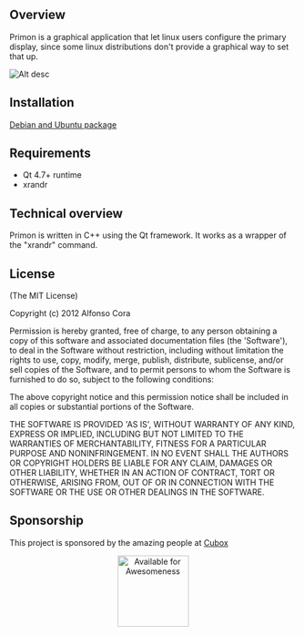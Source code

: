 Overview
--------

Primon is a graphical application that let linux users configure the primary display, since some linux distributions don't provide a graphical way to set that up.

![Alt desc](https://github.com/alfonsocora/files/raw/master/images/primon1.png)

Installation
------------
[Debian and Ubuntu package](https://github.com/alfonsocora/primon/blob/master/pkg/primon_1.0-0ubuntu1_i386.deb?raw=true)

Requirements
------------
* Qt 4.7+ runtime
* xrandr

Technical overview
------------------
Primon is written in C++ using the Qt framework. It works as a wrapper of the "xrandr" command.

License
-------

(The MIT License)

Copyright (c) 2012 Alfonso Cora

Permission is hereby granted, free of charge, to any person obtaining a copy of this software and associated documentation files (the 'Software'), to deal in the Software without restriction, including without limitation the rights to use, copy, modify, merge, publish, distribute, sublicense, and/or sell copies of the Software, and to permit persons to whom the Software is furnished to do so, subject to the following conditions:

The above copyright notice and this permission notice shall be included in all copies or substantial portions of the Software.

THE SOFTWARE IS PROVIDED 'AS IS', WITHOUT WARRANTY OF ANY KIND, EXPRESS OR IMPLIED, INCLUDING BUT NOT LIMITED TO THE WARRANTIES OF MERCHANTABILITY, FITNESS FOR A PARTICULAR PURPOSE AND NONINFRINGEMENT. IN NO EVENT SHALL THE AUTHORS OR COPYRIGHT HOLDERS BE LIABLE FOR ANY CLAIM, DAMAGES OR OTHER LIABILITY, WHETHER IN AN ACTION OF CONTRACT, TORT OR OTHERWISE, ARISING FROM, OUT OF OR IN CONNECTION WITH THE SOFTWARE OR THE USE OR OTHER DEALINGS IN THE SOFTWARE.

Sponsorship
-----------
This project is sponsored by the amazing people at [Cubox](http://cuboxlabs.com)

<div align="center">
  <a href="http://cuboxlabs.com">
    <img src="http://cuboxlabs.com/img/cubox-logo.png" alt="Available for Awesomeness" style="width:125px"/>
  </a>
</div>
